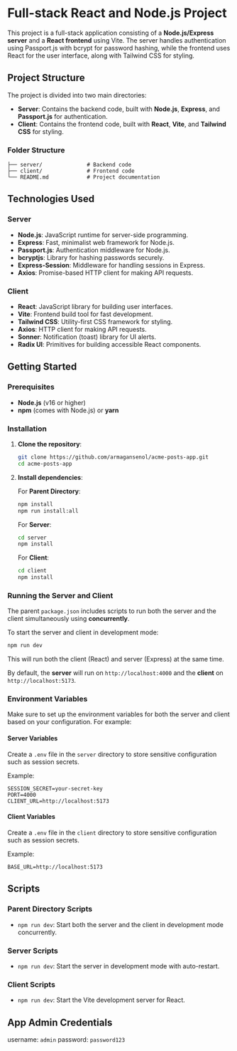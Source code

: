 
# Full-stack React and Node.js Project

This project is a full-stack application consisting of a **Node.js/Express server** and a **React frontend** using Vite. The server handles authentication using Passport.js with bcrypt for password hashing, while the frontend uses React for the user interface, along with Tailwind CSS for styling.

## Project Structure

The project is divided into two main directories:

- **Server**: Contains the backend code, built with **Node.js**, **Express**, and **Passport.js** for authentication.
- **Client**: Contains the frontend code, built with **React**, **Vite**, and **Tailwind CSS** for styling.

### Folder Structure

```text
├── server/              # Backend code
├── client/              # Frontend code
└── README.md            # Project documentation
```

## Technologies Used

### Server

- **Node.js**: JavaScript runtime for server-side programming.
- **Express**: Fast, minimalist web framework for Node.js.
- **Passport.js**: Authentication middleware for Node.js.
- **bcryptjs**: Library for hashing passwords securely.
- **Express-Session**: Middleware for handling sessions in Express.
- **Axios**: Promise-based HTTP client for making API requests.
  
### Client

- **React**: JavaScript library for building user interfaces.
- **Vite**: Frontend build tool for fast development.
- **Tailwind CSS**: Utility-first CSS framework for styling.
- **Axios**: HTTP client for making API requests.
- **Sonner**: Notification (toast) library for UI alerts.
- **Radix UI**: Primitives for building accessible React components.

## Getting Started

### Prerequisites

- **Node.js** (v16 or higher)
- **npm** (comes with Node.js) or **yarn**

### Installation

1. **Clone the repository**:

   ```bash
   git clone https://github.com/armagansenol/acme-posts-app.git
   cd acme-posts-app
   ```

2. **Install dependencies**:

   For **Parent Directory**:

   ```bash
   npm install
   npm run install:all

   ```

   For **Server**:

   ```bash
   cd server
   npm install
   ```

   For **Client**:

   ```bash
   cd client
   npm install
   ```

### Running the Server and Client

The parent `package.json` includes scripts to run both the server and the client simultaneously using **concurrently**.

To start the server and client in development mode:

   ```bash
   npm run dev
   ```

   This will run both the client (React) and server (Express) at the same time.

By default, the **server** will run on `http://localhost:4000` and the **client** on `http://localhost:5173`.

### Environment Variables

Make sure to set up the environment variables for both the server and client based on your configuration. For example:

#### Server Variables

Create a `.env` file in the `server` directory to store sensitive configuration such as session secrets.

Example:

```text
SESSION_SECRET=your-secret-key
PORT=4000
CLIENT_URL=http://localhost:5173
```

#### Client Variables

Create a `.env` file in the `client` directory to store sensitive configuration such as session secrets.

Example:

```text
BASE_URL=http://localhost:5173
```

## Scripts

### Parent Directory Scripts

- `npm run dev`: Start both the server and the client in development mode concurrently.

### Server Scripts

- `npm run dev`: Start the server in development mode with auto-restart.

### Client Scripts

- `npm run dev`: Start the Vite development server for React.

## App Admin Credentials

username: `admin`
password: `password123`
